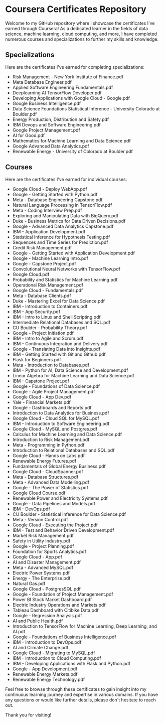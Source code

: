 # Coursera Certificates Repository

Welcome to my GitHub repository where I showcase the certificates I've earned through Coursera! As a dedicated learner in the fields of data science, machine learning, cloud computing, and more, I have completed numerous courses and specializations to further my skills and knowledge.

## Specializations

Here are the certificates I've earned for completing specializations:

- Risk Management - New York Institute of Finance.pdf
- Meta Database Engineer.pdf
- Applied Software Engineering Fundamentals.pdf
- Deeplearning AI TensorFlow Developer.pdf
- Developing Applications with Google Cloud - Google.pdf
- Google Business Intelligence.pdf
- Data Science Foundations Statistical Inference - University Colorado at Boulder.pdf
- Energy Production, Distribution and Safety.pdf
- IBM Devops and Software Engineering.pdf
- Google Project Management.pdf
- AI for Good.pdf
- Mathematics for Machine Learning and Data Science.pdf
- Google Advanced Data Analytics.pdf
- Renewable Energy - University of Colorado at Boulder.pdf

## Courses

Here are the certificates I've earned for individual courses:

- Google Cloud - Deploy WebApp.pdf
- Google - Getting Started with Python.pdf
- Meta - Database Engineering Capstone.pdf
- Natural Language Processing in TensorFlow.pdf
- Meta - Coding Interview Prep.pdf
- Exploring and Manipulating Data with BigQuery.pdf
- Duke - Business Metrics for Data Driven Decisions.pdf
- Google - Advanced Data Analytics Capstone.pdf
- IBM - Application Development.pdf
- Statistical Inference for Hypothesis Testing.pdf
- Sequences and Time Series for Prediction.pdf
- Credit Risk Management.pdf
- Google - Getting Started with Application Development.pdf
- Google - Machine Learning Intro.pdf
- Google - Capstone Project.pdf
- Convolutional Neural Networks with TensorFlow.pdf
- Google Cloud.pdf
- Probability and Statistics for Machine Learning.pdf
- Operational Risk Management.pdf
- Google Cloud - Fundamentals.pdf
- Meta - Database Clients.pdf
- Duke - Mastering Excel for Data Science.pdf
- IBM - Introduction to Containers.pdf
- IBM - App Security.pdf
- IBM - Intro to Linux and Shell Scripting.pdf
- Intermediate Relational Databases and SQL.pdf
- CU Boulder - Probability Theory.pdf
- Google - Project Initiation.pdf
- IBM - Intro to Agile and Scrum.pdf
- IBM - Continuous Integration and Delivery.pdf
- Google - Translating Data into Insights.pdf
- IBM - Getting Started with Git and Github.pdf
- Flask for Beginners.pdf
- Meta - Introduction to Databases.pdf
- IBM - Python for AI, Data Science and Development.pdf
- Linear Algebra for Machine Learning and Data Science.pdf
- IBM - Capstone Project.pdf
- Google - Foundations of Data Science.pdf
- Google - Agile Project Management.pdf
- Google Cloud - App Dev.pdf
- Yale - Financial Markets.pdf
- Google - Dashboards and Reports.pdf
- Introduction to Data Analytics for Business.pdf
- Google Cloud - Cloud SQL for MySQL.pdf
- IBM - Introduction to Software Engineering.pdf
- Google Cloud - MySQL and Postgres.pdf
- Calculus for Machine Learning and Data Science.pdf
- Introduction to Risk Management.pdf
- Meta - Programming in Python.pdf
- Introduction to Relational Databases and SQL.pdf
- Google Cloud - Hands on Labs.pdf
- Renewable Energy Futures.pdf
- Fundamentals of Global Energy Business.pdf
- Google Cloud - CloudSpanner.pdf
- Meta - Database Structures.pdf
- Meta - Advanced Data Modelling.pdf
- Google - The Power of Statistics.pdf
- Google Cloud Course.pdf
- Renewable Power and Electricity Systems.pdf
- Google - Data Pipelines and Models.pdf
- IBM - DevOps.pdf
- CU Boulder - Statistical Inference for Data Science.pdf
- Meta - Version Control.pdf
- Google Cloud - Executing the Project.pdf
- IBM - Test and Behavior Driven Development.pdf
- Market Risk Management.pdf
- Safety in Utility Industry.pdf
- Google - Project Planning.pdf
- Foundation for Sports Analytics.pdf
- Google Cloud - App.pdf
- AI and Disaster Management.pdf
- Meta - Advanced MySQL.pdf
- Electric Power Systems.pdf
- Energy - The Enterprise.pdf
- Natural Gas.pdf
- Google Cloud - PostgresSQL.pdf
- Google - Foundation of Project Management.pdf
- Power BI Stock Market Dashboard.pdf
- Electric Industry Operations and Markets.pdf
- Tableau Dashboard with Citibike Data.pdf
- Google - Regression Analysis.pdf
- AI and Public Health.pdf
- Introduction to TensorFlow for Machine Learning, Deep Learning, and AI.pdf
- Google - Foundations of Business Intelligence.pdf
- IBM - Introduction to DevOps.pdf
- AI and Climate Change.pdf
- Google Cloud - Migrating to MySQL.pdf
- IBM - Introduction to Cloud Computing.pdf
- IBM - Developing Applications with Flask and Python.pdf
- Google - App Development.pdf
- Renewable Energy Markets.pdf
- Renewable Energy Technology.pdf

Feel free to browse through these certificates to gain insight into my continuous learning journey and expertise in various domains. If you have any questions or would like further details, please don't hesitate to reach out.

Thank you for visiting!
